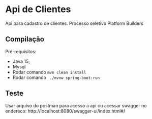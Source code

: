 # Api de Clientes
Api para cadastro de clientes.
Processo seletivo Platform Builders

## Compilação

Pré-requisitos:
- Java 15;
- Mysql
- Rodar comando ```mvn clean install```
- Rodar comando ``` ./mvnw spring-boot:run```

## Teste
Usar arquivo do postman para acesso a api
ou acessar swagger no endereco: http://localhost:8080/swagger-ui/index.html#/


